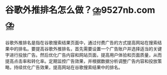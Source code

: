 # 谷歌外推排名怎么做？⛈️9527nb.com⛈️

谷歌外推排名是指在谷歌搜索结果页面中，通过付费广告的方式提高网站在搜索结果中的排名。要提高谷歌外推排名，首先需要设置一个广告账户并选择适当的关键字进行投放广告。然后优化广告内容和网站页面，提高用户体验和页面质量，从而提高点击率和转化率。定期监控广告效果，并根据数据分析调整广告内容和投放策略，持续优化广告效果，提高网站在谷歌搜索结果中的排名。